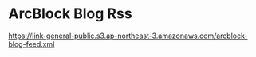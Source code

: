 # ArcBlock Blog Rss

https://link-general-public.s3.ap-northeast-3.amazonaws.com/arcblock-blog-feed.xml